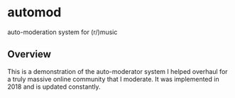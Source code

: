 # automod
auto-moderation system for (r/)music

## Overview
This is a demonstration of the auto-moderator system I helped overhaul for a truly massive online community that I moderate. It was implemented in 2018 and is updated constantly.
